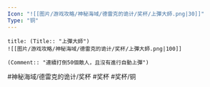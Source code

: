 ```yaml
---
Icon: "![[图片/游戏攻略/神秘海域/德雷克的诡计/奖杯/上彈大師.png|30]]"
Type: "铜"
---
```

```ad-common-bronze-trophy
title: (Title:: "上彈大師")
![[图片/游戏攻略/神秘海域/德雷克的诡计/奖杯/上彈大師.png|100]]

(Comment:: "連續打倒50個敵人，且沒有進行自動上彈")
```

#神秘海域/德雷克的诡计/奖杯 #奖杯 #奖杯/铜
